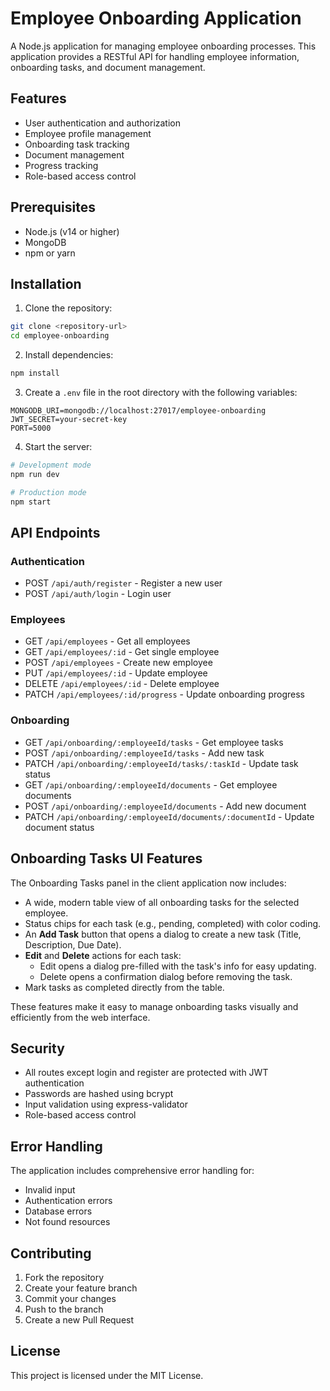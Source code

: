 # Employee Onboarding Application

A Node.js application for managing employee onboarding processes. This application provides a RESTful API for handling employee information, onboarding tasks, and document management.

## Features

- User authentication and authorization
- Employee profile management
- Onboarding task tracking
- Document management
- Progress tracking
- Role-based access control

## Prerequisites

- Node.js (v14 or higher)
- MongoDB
- npm or yarn

## Installation

1. Clone the repository:
```bash
git clone <repository-url>
cd employee-onboarding
```

2. Install dependencies:
```bash
npm install
```

3. Create a `.env` file in the root directory with the following variables:
```
MONGODB_URI=mongodb://localhost:27017/employee-onboarding
JWT_SECRET=your-secret-key
PORT=5000
```

4. Start the server:
```bash
# Development mode
npm run dev

# Production mode
npm start
```

## API Endpoints

### Authentication
- POST `/api/auth/register` - Register a new user
- POST `/api/auth/login` - Login user

### Employees
- GET `/api/employees` - Get all employees
- GET `/api/employees/:id` - Get single employee
- POST `/api/employees` - Create new employee
- PUT `/api/employees/:id` - Update employee
- DELETE `/api/employees/:id` - Delete employee
- PATCH `/api/employees/:id/progress` - Update onboarding progress

### Onboarding
- GET `/api/onboarding/:employeeId/tasks` - Get employee tasks
- POST `/api/onboarding/:employeeId/tasks` - Add new task
- PATCH `/api/onboarding/:employeeId/tasks/:taskId` - Update task status
- GET `/api/onboarding/:employeeId/documents` - Get employee documents
- POST `/api/onboarding/:employeeId/documents` - Add new document
- PATCH `/api/onboarding/:employeeId/documents/:documentId` - Update document status

## Onboarding Tasks UI Features

The Onboarding Tasks panel in the client application now includes:
- A wide, modern table view of all onboarding tasks for the selected employee.
- Status chips for each task (e.g., pending, completed) with color coding.
- An **Add Task** button that opens a dialog to create a new task (Title, Description, Due Date).
- **Edit** and **Delete** actions for each task:
  - Edit opens a dialog pre-filled with the task's info for easy updating.
  - Delete opens a confirmation dialog before removing the task.
- Mark tasks as completed directly from the table.

These features make it easy to manage onboarding tasks visually and efficiently from the web interface.

## Security

- All routes except login and register are protected with JWT authentication
- Passwords are hashed using bcrypt
- Input validation using express-validator
- Role-based access control

## Error Handling

The application includes comprehensive error handling for:
- Invalid input
- Authentication errors
- Database errors
- Not found resources

## Contributing

1. Fork the repository
2. Create your feature branch
3. Commit your changes
4. Push to the branch
5. Create a new Pull Request

## License

This project is licensed under the MIT License. 